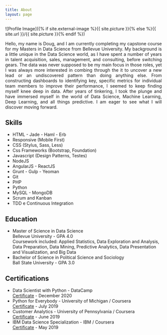```yaml
---
title: About
layout: page
---
```

![Profile Image]({% if site.external-image %}{{ site.picture }}{% else %}{{ site.url }}/{{ site.picture }}{% endif %})

<p align="justify">Hello, my name is Doug, and I am currently completing my capstone course for my Masters in Data Science from Bellevue University. My background is a little unique in the Data Science world, as I have spent a number of years in talent acquisition, sales, management, and consulting, before switching gears. The data was never supposed to be my main focus in those roles, yet I was always more interested in combing through the it to uncover a new lead or an undiscovered pattern than doing anything else. From constructing dashboards to identifying key, specific metrics for individual team members to improve their performance, I seemed to keep finding myself knee deep in data. After years of tinkering, I took the plunge and have immersed myself in the world of Data Science, Machine Learning, Deep Learning, and all things predictive. I am eager to see what I will discover moving forward.</p>

<style>
dd { 
  display: block;
  margin-left: 0px;
}
</style>

<h2>Skills</h2>

<ul class="skill-list">
	<li>HTML - Jade - Haml - Erb</li> 
	<li>Responsive (Mobile First)</li>
	<li>CSS (Stylus, Sass, Less)</li>
	<li>Css Frameworks (Bootstrap, Foundation)</li>
	<li>Javascript (Design Patterns, Testes)</li>
	<li>NodeJS</li>
	<li>AngularJS - ReactJS</li>
	<li>Grunt - Gulp - Yeoman</li>
	<li>Git</li>
	<li>PHP</li>
	<li>Python</li>
	<li>MySQL - MongoDB</li>
	<li>Scrum and Kanban</li>
	<li>TDD e Continuous Integration</li>
</ul>

<h2>Education</h2>

<ul>
	<li>Master of Science in Data Science
	<dd>Bellevue University - GPA 4.0</dd>
	<dd>Coursework included: Applied Statistics, Data Exploration and Analysis, Data Preparation, Data Mining, Predictive Analytics, Data Presentation and Visualization, and Big Data</dd></li>
	<li>Bachelor of Science in Political Science and Sociology
	<dd>Ball State University - GPA 3.0</dd></li>
</ul>

<h2>Certifications</h2>

<ul>
	<li>Data Scientist with Python - DataCamp
	<dd><a href="https://www.datacamp.com/statement-of-accomplishment/track/69ad72f42720fe75ab27ac33644283403d75d970">Certificate</a> - December 2020</dd></li>
	<li>Python for Everybody - University of Michigan / Coursera
	<dd><a href="https://www.coursera.org/account/accomplishments/specialization/certificate/L9VNF5QV582R">Certificate</a> - July 2019</dd></li>
	<li>Customer Analytics - University of Pennsylvania / Coursera
	<dd><a href="https://www.coursera.org/account/accomplishments/certificate/ZBG8PB8PUGCR">Certificate</a> - June 2019</dd></li>
	<li>IBM Data Science Specialization - IBM / Coursera
	<dd><a href="https://www.coursera.org/account/accomplishments/specialization/certificate/QZUJQK6TX9FM">Certificate</a> - May 2019</dd></li>
</ul>
